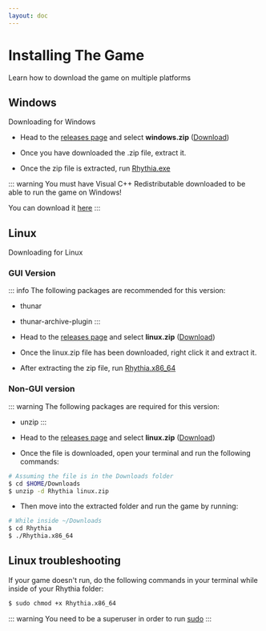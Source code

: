 ```yaml
---
layout: doc
---
```


# Installing The Game
Learn how to download the game on multiple platforms

## Windows

Downloading for Windows

- Head to the [releases page](https://github.com/krmeet/sound-space-plus/releases/latest/) and select __windows.zip__ ([Download](https://github.com/krmeet/sound-space-plus/releases/latest/download/windows.zip))

- Once you have downloaded the .zip file, extract it.

- Once the zip file is extracted, run <u>Rhythia.exe</u>

::: warning
You must have Visual C++ Redistributable downloaded to be able to run the game on Windows!

You can download it [here](https://learn.microsoft.com/en-us/cpp/windows/latest-supported-vc-redist?view=msvc-170)
:::

## Linux

Downloading for Linux

### GUI Version
::: info
The following packages are recommended for this version:
- thunar
- thunar-archive-plugin
:::
- Head to the [releases page](https://github.com/krmeet/sound-space-plus/releases/latest/) and select __linux.zip__ ([Download](https://github.com/krmeet/sound-space-plus/releases/latest/download/linux.zip))

- Once the linux.zip file has been downloaded, right click it and extract it.

- After extracting the zip file, run <u>Rhythia.x86_64</u>

### Non-GUI version
::: warning
The following packages are required for this version:
- unzip
:::

- Head to the [releases page](https://github.com/krmeet/sound-space-plus/releases/latest/) and select __linux.zip__ ([Download](https://github.com/krmeet/sound-space-plus/releases/latest/download/linux.zip))

- Once the file is downloaded, open your terminal and run the following commands:
```sh
# Assuming the file is in the Downloads folder
$ cd $HOME/Downloads
$ unzip -d Rhythia linux.zip
```
- Then move into the extracted folder and run the game by running:

```sh
# While inside ~/Downloads
$ cd Rhythia
$ ./Rhythia.x86_64
```

## Linux troubleshooting

If your game doesn't run, do the following commands in your terminal while inside of your Rhythia folder:

```sh
$ sudo chmod +x Rhythia.x86_64
```

::: warning
You need to be a superuser in order to run <u>sudo</u>
:::